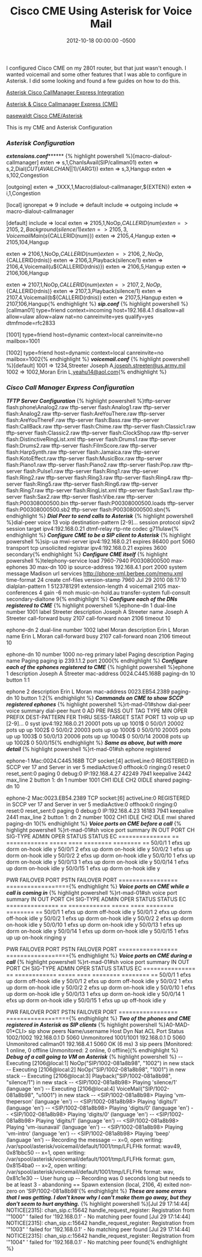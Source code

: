 ﻿---
layout: post
title:  Cisco CME Using Asterisk for Voice Mail
date:   2012-10-18 00:00:00 -0500
categories: IT
---






I configured Cisco CME on my 2801 router, but that just wasn't enough. I wanted voicemail and some other features that I was able to configure in Asterisk. I did some looking and found a few guides on how to do this.

<a href="http://www.voip-info.org/wiki/view/Asterisk+Cisco+CallManager+Express+Integration">Asterisk Cisco CallManager Express Integration</a>

<a href="http://uc-b.blogspot.com/2008/04/asterisk-cisco-callmanager-express-cme.html">Asterisk &amp; Cisco Callmanager Express (CME)</a>

<a href="http://www.pasewaldt.com/cme/cme_index.html#">pasewaldt Cisco CME/Asterisk</a>

This is my CME and Asterisk Configuration
### ***Asterisk Configuration***
***extensions.conf*********
{% highlight powershell %}[macro-dialout-callmanager]
exten => s,1,ChanIsAvail(SIP/callman01)
exten => s,2,Dial(${CUT(AVAILCHAN||1)}/${ARG1})
exten => s,3,Hangup
exten => s,102,Congestion

[outgoing]
exten => _1XXX,1,Macro(dialout-callmanager,${EXTEN})
exten => i,1,Congestion

[local]
ignorepat => 9
include => default
include => outgoing
include => macro-dialout-callmanager

[default]
include => local
exten => 2105,1,NoOp,${CALLERID(num)}
exten => 2105,2,Background(silence/1)
exten => 2105,3,VoicemailMain(s${CALLERID(num)})
exten => 2105,4,Hangup
exten => 2105,104,Hangup

exten => 2106,1,NoOp,${CALLERID(num)}
exten => 2106,2,NoOp,${CALLERID(rdnis)}
exten => 2106,3,Playback(silence/1)
exten => 2106,4,Voicemail(u${CALLERID(rdnis)})
exten => 2106,5,Hangup
exten => 2106,106,Hangup

exten => 2107,1,NoOp,${CALLERID(num)}
exten => 2107,2,NoOp,${CALLERID(rdnis)}
exten => 2107,3,Playback(silence/1)
exten => 2107,4,Voicemail(b${CALLERID(rdnis)}
exten => 2107,5,Hangup
exten => 2107,106,Hangup{% endhighlight %}
***sip.conf***
{% highlight powershell %}[callman01]
type=friend
context=incoming
host=192.168.4.1
disallow=all
allow=ulaw
allow=alaw
nat=no
canreinvite=yes
qualify=yes
dtmfmode=rfc2833

[1001]
type=friend
host=dynamic
context=local
canreinvite=no
mailbox=1001

[1002]
type=friend
host=dynamic
context=local
canreinvite=no
mailbox=1002{% endhighlight %}
***voicemail.conf***
{% highlight powershell %}[default]
1001 => 1234,Streeter Joseph A,joseph.streeter@us.army.mil
1002 => 1002,Moran Erin L,yeahu14@aol.com{% endhighlight %}
### ***Cisco Call Manager Express Configuration***
***TFTP Server Configuration***
{% highlight powershell %}tftp-server flash:phone\Analog2.raw
tftp-server flash:Analog1.raw
tftp-server flash:Analog2.raw
tftp-server flash:AreYouThere.raw
tftp-server flash:AreYouThereF.raw
tftp-server flash:Bass.raw
tftp-server flash:CallBack.raw
tftp-server flash:Chime.raw
tftp-server flash:Classic1.raw
tftp-server flash:Classic2.raw
tftp-server flash:ClockShop.raw
tftp-server flash:DistinctiveRingList.xml
tftp-server flash:Drums1.raw
tftp-server flash:Drums2.raw
tftp-server flash:FilmScore.raw
tftp-server flash:HarpSynth.raw
tftp-server flash:Jamaica.raw
tftp-server flash:KotoEffect.raw
tftp-server flash:MusicBox.raw
tftp-server flash:Piano1.raw
tftp-server flash:Piano2.raw
tftp-server flash:Pop.raw
tftp-server flash:Pulse1.raw
tftp-server flash:Ring1.raw
tftp-server flash:Ring2.raw
tftp-server flash:Ring3.raw
tftp-server flash:Ring4.raw
tftp-server flash:Ring5.raw
tftp-server flash:Ring6.raw
tftp-server flash:Ring7.raw
tftp-server flash:RingList.xml
tftp-server flash:Sax1.raw
tftp-server flash:Sax2.raw
tftp-server flash:Vibe.raw
tftp-server flash:P00308000500.bin
tftp-server flash:P00308000500.loads
tftp-server flash:P00308000500.sb2
tftp-server flash:P00308000500.sbn{% endhighlight %}
***Dial Peer to send calls to Asterisk***
{% highlight powershell %}dial-peer voice 13 voip
destination-pattern [2-9]...
session protocol sipv2
session target ipv4:192.168.0.21
dtmf-relay rtp-nte
codec g711ulaw{% endhighlight %}
***Configure CME to be a SIP client to Asterisk***
{% highlight powershell %}sip-ua
mwi-server ipv4:192.168.0.21 expires 86400 port 5060 transport tcp unsolicited
registrar ipv4:192.168.0.21 expires 3600 secondary{% endhighlight %}
***Configure CME itself***
{% highlight powershell %}telephony-service
load 7960-7940 P00308000500
max-ephones 30
max-dn 100
ip source-address 192.168.4.1 port 2000
system message Madison
url services http://phone-xml.berbee.com/menu.xml
time-format 24
create cnf-files version-stamp 7960 Jul 29 2010 08:17:10
dialplan-pattern 1 5123781291 extension-length 4
voicemail 2105
max-conferences 4 gain -6
moh music-on-hold.au
transfer-system full-consult
secondary-dialtone 9{% endhighlight %}
***Configure each of the DNs registered to CME***
{% highlight powershell %}ephone-dn  1  dual-line
number 1001
label Streeter
description Joseph A Streeter
name Joseph A Streeter
call-forward busy 2107
call-forward noan 2106 timeout 10

ephone-dn  2  dual-line
number 1002
label Moran
description Erin L Moran
name Erin L Moran
call-forward busy 2107
call-forward noan 2106 timeout 10

ephone-dn  10
number 1000 no-reg primary
label Paging
description Paging
name Paging
paging ip 239.1.1.2 port 2000{% endhighlight %}
***Configure each of the ephones registered to CME***
{% highlight powershell %}ephone  1
description Joseph A Streeter
mac-address 0024.C445.168B
paging-dn 10
button  1:1

ephone  2
description Erin L Moran
mac-address 0023.EB54.2389
paging-dn 10
button  1:2{% endhighlight %}
***Commands on CME to show SCCP registered ephones***
{% highlight powershell %}rt-mad-01#show dial-peer voice summary
dial-peer hunt 0
AD                                    PRE PASS                OUT
TAG    TYPE  MIN  OPER PREFIX    DEST-PATTERN      FER THRU SESS-TARGET    STAT PORT
13     voip  up   up             [2-9]...           0  syst ipv4:192.168.0.21
20001  pots  up   up             1001$              0                           50/0/1
20002  pots  up   up             1002$              0                           50/0/2
20003  pots  up   up             1000$              0                           50/0/10
20005  pots  up   up             1003$              0                           50/0/13
20006  pots  up   up             1004$              0                           50/0/14
20008  pots  up   up             1002$              0                           50/0/15{% endhighlight %}
***Same as above, but with more detail***
{% highlight powershell %}rt-mad-01#sh ephone registered

ephone-1 Mac:0024.C445.168B TCP socket:[4] activeLine:0 REGISTERED in SCCP ver 17 and Server in ver 5
mediaActive:0 offhook:0 ringing:0 reset:0 reset_sent:0 paging 0 debug:0
IP:192.168.4.27 42249 7941   keepalive 2442 max_line 2
button 1: dn 1  number 1001 CH1   IDLE         CH2   0IDLE         shared
paging-dn 10

ephone-2 Mac:0023.EB54.2389 TCP socket:[6] activeLine:0 REGISTERED in SCCP ver 17 and Server in ver 5
mediaActive:0 offhook:0 ringing:0 reset:0 reset_sent:0 paging 0 debug:0
IP:192.168.4.23 16183 7941   keepalive 2441 max_line 2
button 1: dn 2  number 1002 CH1   IDLE         CH2   IDLE         mwi shared
paging-dn 10{% endhighlight %}
***Voice ports on CME <em>before</em> a call***
{% highlight powershell %}rt-mad-01#sh voice port summary
IN       OUT
PORT            CH   SIG-TYPE   ADMIN OPER STATUS   STATUS   EC
=============== == ============ ===== ==== ======== ======== ==
50/0/1          1      efxs     up    dorm on-hook  idle     y
50/0/1          2      efxs     up    dorm on-hook  idle     y
50/0/2          1      efxs     up    dorm on-hook  idle     y
50/0/2          2      efxs     up    dorm on-hook  idle     y
50/0/10         1      efxs     up    dorm on-hook  idle     y
50/0/13         1      efxs     up    dorm on-hook  idle     y
50/0/14         1      efxs     up    dorm on-hook  idle     y
50/0/15         1      efxs     up    dorm on-hook  idle     y

PWR FAILOVER PORT        PSTN FAILOVER PORT
=================        =================={% endhighlight %}
***Voice ports on CME while a call is coming in***
{% highlight powershell %}rt-mad-01#sh voice port summary
IN       OUT
PORT            CH   SIG-TYPE   ADMIN OPER STATUS   STATUS   EC
=============== == ============ ===== ==== ======== ======== ==
50/0/1          1      efxs     up    dorm off-hook idle     y
50/0/1          2      efxs     up    dorm off-hook idle     y
50/0/2          1      efxs     up    dorm on-hook  idle     y
50/0/2          2      efxs     up    dorm on-hook  idle     y
50/0/10         1      efxs     up    dorm on-hook  idle     y
50/0/13         1      efxs     up    dorm on-hook  idle     y
50/0/14         1      efxs     up    dorm on-hook  idle     y
50/0/15         1      efxs     up    up   on-hook  ringing  y

PWR FAILOVER PORT        PSTN FAILOVER PORT
=================        =================={% endhighlight %}
***Voice ports on CME <em>during</em> a call***
{% highlight powershell %}rt-mad-01#sh voice port summary
IN       OUT
PORT            CH   SIG-TYPE   ADMIN OPER STATUS   STATUS   EC
=============== == ============ ===== ==== ======== ======== ==
50/0/1          1      efxs     up    dorm off-hook idle     y
50/0/1          2      efxs     up    dorm off-hook idle     y
50/0/2          1      efxs     up    dorm on-hook  idle     y
50/0/2          2      efxs     up    dorm on-hook  idle     y
50/0/10         1      efxs     up    dorm on-hook  idle     y
50/0/13         1      efxs     up    dorm on-hook  idle     y
50/0/14         1      efxs     up    dorm on-hook  idle     y
50/0/15         1      efxs     up    up   off-hook idle     y

PWR FAILOVER PORT        PSTN FAILOVER PORT
=================        =================={% endhighlight %}
***Two of the phones and CME registered in Asterisk as SIP clients***
{% highlight powershell %}A0-MAD-01*CLI> sip show peers
Name/username              Host            Dyn Nat ACL Port     Status
1002/1002                  192.168.0.1      D          5060     Unmonitored
1001/1001                  192.168.0.1      D          5060     Unmonitored
callman01                  192.168.4.1                 5060     OK (6 ms)
3 sip peers [Monitored: 1 online, 0 offline Unmonitored: 2 online, 0 offline]{% endhighlight %}
***Debug of a call going to VM on Asterisk***
{% highlight powershell %}    -- Executing [2106@local:1] NoOp("SIP/1002-081a8b98", "1002") in new stack
-- Executing [2106@local:2] NoOp("SIP/1002-081a8b98", "1001") in new stack
-- Executing [2106@local:3] Playback("SIP/1002-081a8b98", "silence/1") in new stack
-- <SIP/1002-081a8b98> Playing 'silence/1' (language 'en')
-- Executing [2106@local:4] VoiceMail("SIP/1002-081a8b98", "u1001") in new stack
-- <SIP/1002-081a8b98> Playing 'vm-theperson' (language 'en')
-- <SIP/1002-081a8b98> Playing 'digits/1' (language 'en')
-- <SIP/1002-081a8b98> Playing 'digits/0' (language 'en')
-- <SIP/1002-081a8b98> Playing 'digits/0' (language 'en')
-- <SIP/1002-081a8b98> Playing 'digits/1' (language 'en')
-- <SIP/1002-081a8b98> Playing 'vm-isunavail' (language 'en')
-- <SIP/1002-081a8b98> Playing 'vm-intro' (language 'en')
-- <SIP/1002-081a8b98> Playing 'beep' (language 'en')
-- Recording the message
-- x=0, open writing:  /var/spool/asterisk/voicemail/default/1001/tmp/LFLFHk format: wav49, 0x81bbc50
-- x=1, open writing:  /var/spool/asterisk/voicemail/default/1001/tmp/LFLFHk format: gsm, 0x8154ba0
-- x=2, open writing:  /var/spool/asterisk/voicemail/default/1001/tmp/LFLFHk format: wav, 0x81c1e30
-- User hung up
-- Recording was 0 seconds long but needs to be at least 3 - abandoning
== Spawn extension (local, 2106, 4) exited non-zero on 'SIP/1002-081a8b98'{% endhighlight %}
***These are some errors that I was getting. I don't know why I can't make them go away, but they don't seem to hurt anything.***
{% highlight powershell %}[Jul 29 17:14:44] NOTICE[2315]: chan_sip.c:15642 handle_request_register: Registration from '"1000" ' failed for '192.168.0.1' - No matching peer found
[Jul 29 17:14:44] NOTICE[2315]: chan_sip.c:15642 handle_request_register: Registration from '"1003" ' failed for '192.168.0.1' - No matching peer found
[Jul 29 17:14:44] NOTICE[2315]: chan_sip.c:15642 handle_request_register: Registration from '"1004" ' failed for '192.168.0.1' - No matching peer found{% endhighlight %}



